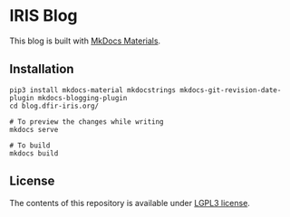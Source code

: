 # IRIS Blog 

This blog is built with [MkDocs Materials](https://squidfunk.github.io/mkdocs-material).

## Installation

    pip3 install mkdocs-material mkdocstrings mkdocs-git-revision-date-plugin mkdocs-blogging-plugin
    cd blog.dfir-iris.org/
    
    # To preview the changes while writing 
    mkdocs serve 

    # To build 
    mkdocs build

## License

The contents of this repository is available under [LGPL3 license](LICENSE.txt).

